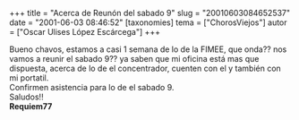 +++
title = "Acerca de Reunón del sabado 9"
slug = "20010603084652537"
date = "2001-06-03 08:46:52"
[taxonomies]
tema = ["ChorosViejos"]
autor = ["Oscar Ulises López Escárcega"]
+++

Bueno chavos, estamos a casi 1 semana de lo de la FIMEE, que onda?? nos
vamos a reunir el sabado 9?? ya saben que mi oficina está mas que
dispuesta, acerca de lo de el concentrador, cuenten con el y también con
mi portatil.  
Confirmen asistencia para lo de el sabado 9.  
Saludos!!  
**Requiem77**

